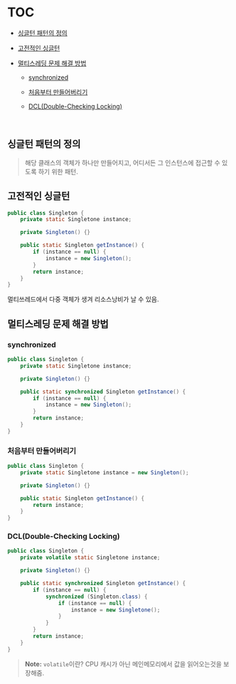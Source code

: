 # TOC

- [싱글턴 패턴의 정의](#싱글턴-패턴의-정의)

- [고전적인 싱글턴](#고전적인-싱글턴)

- [멀티스레딩 문제 해결 방법](#멀티스레딩-문제-해결-방법)

    - [synchronized](#synchronized)

    - [처음부터 만들어버리기](#처음부터-만들어버리기)
    
    - [DCL(Double-Checking Locking)](#dcldouble-checking-locking)

<br>

## 싱글턴 패턴의 정의

> 해당 클래스의 객체가 하나만 만들어지고, 어디서든 그 인스턴스에 접근할 수 있도록 하기 위한 패턴.

## 고전적인 싱글턴

```java
public class Singleton {
    private static Singletone instance;

    private Singleton() {}

    public static Singleton getInstance() {
        if (instance == null) {
            instance = new Singleton();
        }
        return instance;
    }
}
```

멀티쓰레드에서 다중 객체가 생겨 리소스낭비가 날 수 있음.

## 멀티스레딩 문제 해결 방법

### synchronized

```java
public class Singleton {
    private static Singletone instance;

    private Singleton() {}

    public static synchronized Singleton getInstance() {
        if (instance == null) {
            instance = new Singleton();
        }
        return instance;
    }
}
```

### 처음부터 만들어버리기

```java
public class Singleton {
    private static Singletone instance = new Singleton();

    private Singleton() {}

    public static Singleton getInstance() {
        return instance;
    }
}
```

### DCL(Double-Checking Locking)

```java
public class Singleton {
    private volatile static Singletone instance;

    private Singleton() {}

    public static synchronized Singleton getInstance() {
        if (instance == null) {
            synchronized (Singleton.class) {
                if (instance == null) {
                    instance = new Singletone();
                }
            }
        }
        return instance;
    }
}
```

> __Note:__ `volatile`이란? CPU 캐시가 아닌 메인메모리에서 값을 읽어오는것을 보장해줌.